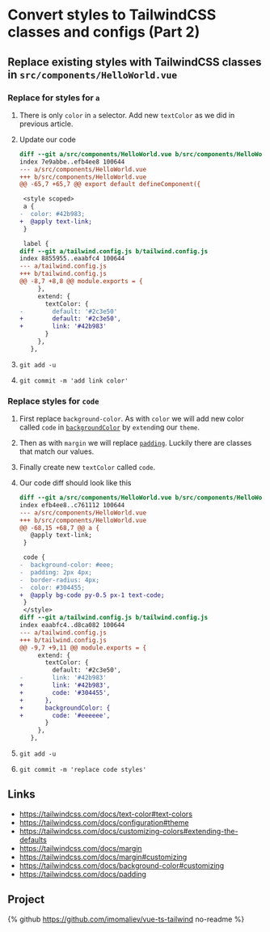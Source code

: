 # Convert styles to TailwindCSS classes and configs (Part 2)

## Replace existing styles with TailwindCSS classes in `src/components/HelloWorld.vue`

### Replace for styles for `a`

1. There is only `color` in `a` selector. Add new `textColor` as we did in previous article.
1. Update our code

    ```diff
    diff --git a/src/components/HelloWorld.vue b/src/components/HelloWorld.vue
    index 7e9abbe..efb4ee8 100644
    --- a/src/components/HelloWorld.vue
    +++ b/src/components/HelloWorld.vue
    @@ -65,7 +65,7 @@ export default defineComponent({

     <style scoped>
     a {
    -  color: #42b983;
    +  @apply text-link;
     }

     label {
    diff --git a/tailwind.config.js b/tailwind.config.js
    index 8855955..eaabfc4 100644
    --- a/tailwind.config.js
    +++ b/tailwind.config.js
    @@ -8,7 +8,8 @@ module.exports = {
         },
         extend: {
           textColor: {
    -        default: '#2c3e50'
    +        default: '#2c3e50',
    +        link: '#42b983'
           }
         },
       },
    ```

1. `git add -u`
1. `git commit -m 'add link color'`

### Replace styles for `code`

1. First replace `background-color`. As with `color` we will add new color called `code` in [`backgroundColor`](https://tailwindcss.com/docs/background-color#customizing) by `extend`ing our `theme`.
1. Then as with `margin` we will replace [`padding`](https://tailwindcss.com/docs/padding). Luckily there are classes that match our values.
1. Finally create new `textColor` called `code`.
1. Our code diff should look like this

    ```diff
    diff --git a/src/components/HelloWorld.vue b/src/components/HelloWorld.vue
    index efb4ee8..c761112 100644
    --- a/src/components/HelloWorld.vue
    +++ b/src/components/HelloWorld.vue
    @@ -68,15 +68,7 @@ a {
       @apply text-link;
     }

     code {
    -  background-color: #eee;
    -  padding: 2px 4px;
    -  border-radius: 4px;
    -  color: #304455;
    +  @apply bg-code py-0.5 px-1 text-code;
     }
     </style>
    diff --git a/tailwind.config.js b/tailwind.config.js
    index eaabfc4..d8ca082 100644
    --- a/tailwind.config.js
    +++ b/tailwind.config.js
    @@ -9,7 +9,11 @@ module.exports = {
         extend: {
           textColor: {
             default: '#2c3e50',
    -        link: '#42b983'
    +        link: '#42b983',
    +        code: '#304455',
    +      },
    +      backgroundColor: {
    +        code: '#eeeeee',
           }
         },
       },
    ```

1. `git add -u`
1. `git commit -m 'replace code styles'`

## Links

-   https://tailwindcss.com/docs/text-color#text-colors
-   https://tailwindcss.com/docs/configuration#theme
-   https://tailwindcss.com/docs/customizing-colors#extending-the-defaults
-   https://tailwindcss.com/docs/margin
-   https://tailwindcss.com/docs/margin#customizing
-   https://tailwindcss.com/docs/background-color#customizing
-   https://tailwindcss.com/docs/padding

## Project

{% github https://github.com/imomaliev/vue-ts-tailwind no-readme %}
